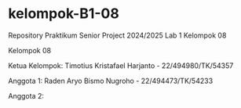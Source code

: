 # kelompok-B1-08
Repository Praktikum Senior Project 2024/2025 Lab 1 Kelompok 08

Kelompok 08

Ketua Kelompok: Timotius Kristafael Harjanto - 22/494980/TK/54357

Anggota 1: Raden Aryo Bismo Nugroho - 22/494473/TK/54233

Anggota 2:
